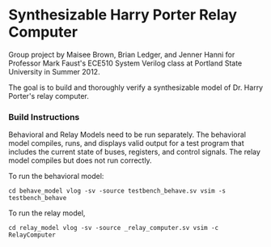 Synthesizable Harry Porter Relay Computer
===================

Group project by Maisee Brown, Brian Ledger, and Jenner Hanni for Professor Mark Faust's ECE510 System Verilog class at Portland State University in Summer 2012.

The goal is to build and thoroughly verify a synthesizable model of Dr. Harry Porter's relay computer. 

### Build Instructions

Behavioral and Relay Models need to be run separately. The behavioral model compiles, runs, and displays valid output for a test program that includes the current state of buses, registers, and control signals. The relay model compiles but does not run correctly. 

To run the behavioral model:

<code>cd behave\_model
vlog -sv -source testbench\_behave.sv
vsim -s testbench\_behave</code>

To run the relay model, 

<code>cd relay\_model
vlog -sv -source \_relay\_computer.sv
vsim -c RelayComputer</code>

